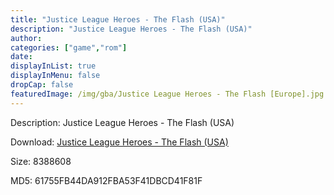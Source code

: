 ```yaml
---
title: "Justice League Heroes - The Flash (USA)"
description: "Justice League Heroes - The Flash (USA)"
author: 
categories: ["game","rom"]
date: 
displayInList: true
displayInMenu: false
dropCap: false
featuredImage: /img/gba/Justice League Heroes - The Flash [Europe].jpg
---
```


Description: Justice League Heroes - The Flash (USA)

Download: <a style="text-decoration:underline;" href="https://mega.nz/#!KWJCFI5Y!EnSsvpxXtsVPHfaEaQjZU4dx6J57zr4sMQaVoynK9Ko" target = "_blank" rel = "nofollow" > Justice League Heroes - The Flash (USA)</a>

Size: 8388608

MD5: 61755FB44DA912FBA53F41DBCD41F81F

